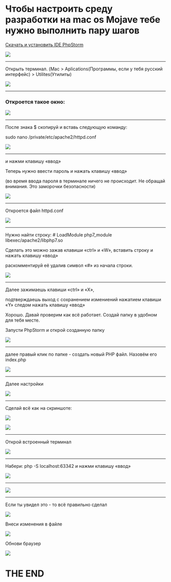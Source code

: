 # Чтобы настроить среду разработки на mac os Mojave тебе нужно выполнить пару шагов

[Скачать и установить IDE PhpStorm](https://www.jetbrains.com/phpstorm/)

![](img/1.1.png)

---

Открыть терминал. (Mac > Aplications(Программы, если у тебя русский интерфейс) > Utilites(Утилиты)

![](img/1.2.png)

---

### Откроется такое окно:

![](img/1.3.png)

---

После знака $ скопируй и вставь следующую команду:

sudo nano /private/etc/apache2/httpd.conf

![](img/1.4.png)

---

и нажми клавишу «ввод»

Теперь нужно ввести пароль и нажать клавишу «ввод»

(во время ввода пароля в терминале ничего не происходит. Не обращай внимания. Это заморочки безопасности)

![](img/1.5.png)

---

Откроется файл httpd.conf

![](img/1.6.png)

---

Нужно найти строку: # LoadModule php7_module libexec/apache2/libphp7.so

Сделать это можно зажав клавиши «ctrl» и «W», вставить строку и нажать клавишу «ввод»

раскомментируй её удалив символ «#» из начала строки.

![](img/1.7.png)

---

Далее зажимаешь клавиши «ctrl» и «Х», 

подтверждаешь выход с сохранением измениений нажатием клавиши «Y» следом нажать клавишу «ввод»

Хорошо. Давай проверим как всё работает. Создай папку в удобном для тебя месте.

Запусти PhpStorm и открой созданную папку

![](img/1.8.png)

---

далее правый клик по папке - создать новый PHP файл. Назовём его index.php

![](img/1.9.png)

---

Далее настройки

![](img/1.13.png)

---

Сделай всё как на скриншоте:

![](img/1.14.png)

![](img/1.14.png)

---

Открой встроенный терминал

![](img/1.10.png)

---

Набери: php -S localhost:63342 и нажми клавишу «ввод»

![](img/1.11.png)

---

![](img/1.12.png)

---

Если ты увидел это - то всё правильно сделал

![](img/1.16.png)

Внеси изменения в файле

![](img/1.19.png)

Обнови браузер

![](img/1.18.png)

# THE END
